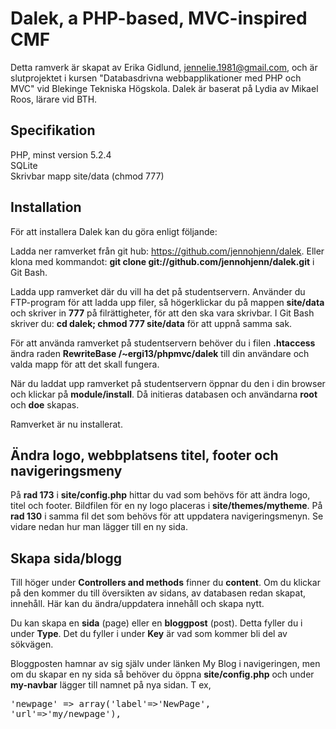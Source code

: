 Dalek, a PHP-based, MVC-inspired CMF
====================================

Detta ramverk är skapat av Erika Gidlund, jennelie.1981@gmail.com, och är slutprojektet i kursen "Databasdrivna webbapplikationer med PHP och MVC" vid Blekinge Tekniska Högskola. Dalek är baserat på Lydia av Mikael Roos, lärare vid BTH.

Specifikation
-------------

PHP, minst version 5.2.4<br />
SQLite<br />
Skrivbar mapp site/data (chmod 777)<br />

Installation
------------

För att installera Dalek kan du göra enligt följande:

Ladda ner ramverket från git hub: <a href="https://github.com/jennohjenn/dalek" target="_blank">https://github.com/jennohjenn/dalek</a>. Eller klona med kommandot: <b>git clone git://github.com/jennohjenn/dalek.git</b> i Git Bash.

Ladda upp ramverket där du vill ha det på studentservern. Använder du FTP-program för att ladda upp filer, så högerklickar du på mappen <b>site/data</b> och skriver in <b>777</b> på filrättigheter, för att den ska vara skrivbar. I Git Bash skriver du: <b>cd dalek; chmod 777 site/data</b> för att uppnå samma sak.

För att använda ramverket på studentservern behöver du i filen <b>.htaccess</b> ändra raden <b>RewriteBase /~ergi13/phpmvc/dalek</b> till din användare och valda mapp för att det skall fungera. 

När du laddat upp ramverket på studentservern öppnar du den i din browser och klickar på <b>module/install</b>. Då initieras databasen och användarna <b>root</b> och <b>doe</b> skapas.

Ramverket är nu installerat.


Ändra logo, webbplatsens titel, footer och navigeringsmeny
----------------------------------------------------------

På <b>rad 173</b> i <b>site/config.php</b> hittar du vad som behövs för att ändra logo, titel och footer.
Bildfilen för en ny logo placeras i <b>site/themes/mytheme</b>.
På <b>rad 130</b> i samma fil det som behövs för att uppdatera navigeringsmenyn. Se vidare nedan hur man lägger till en ny sida.

Skapa sida/blogg
----------------

Till höger under <b>Controllers and methods</b> finner du <b>content</b>. Om du klickar på den kommer du till översikten av sidans, av databasen redan skapat, innehåll. Här kan du ändra/uppdatera innehåll och skapa nytt. 

Du kan skapa en <b>sida</b> (page) eller en <b>bloggpost</b> (post). Detta fyller du i under <b>Type</b>. Det du fyller i under <b>Key</b> är vad som kommer bli del av sökvägen.

Bloggposten hamnar av sig själv under länken My Blog i navigeringen, men om du skapar en ny sida så behöver du öppna <b>site/config.php</b> och under <b>my-navbar</b> lägger till namnet på nya sidan. T ex, <pre>'newpage' => array('label'=>'NewPage', 'url'=>'my/newpage'),</pre>


